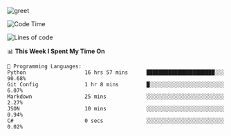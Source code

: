 ![greet](https://user-images.githubusercontent.com/44234583/146624354-9d461392-3676-4e7a-b12f-debc7319f53b.gif)

<!--START_SECTION:waka-->
![Code Time](http://img.shields.io/badge/Code%20Time-0%20secs-blue)

![Lines of code](https://img.shields.io/badge/From%20Hello%20World%20I%27ve%20Written-345%20Thousand%20lines%20of%20code-blue)

📊 **This Week I Spent My Time On** 

```text
💬 Programming Languages: 
Python                   16 hrs 57 mins      ██████████████████████░░░   90.68% 
Git Config               1 hr 8 mins         █░░░░░░░░░░░░░░░░░░░░░░░░   6.07% 
Markdown                 25 mins             ░░░░░░░░░░░░░░░░░░░░░░░░░   2.27% 
JSON                     10 mins             ░░░░░░░░░░░░░░░░░░░░░░░░░   0.94% 
C#                       0 secs              ░░░░░░░░░░░░░░░░░░░░░░░░░   0.02%

```


<!--END_SECTION:waka-->
